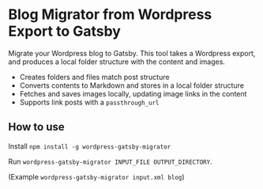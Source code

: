 # Blog Migrator from Wordpress Export to Gatsby
Migrate your Wordpress blog to Gatsby. This tool takes a Wordpress export, and produces a local folder structure with the content and images.

* Creates folders and files match post structure
* Converts contents to Markdown and stores in a local folder structure
* Fetches and saves images locally, updating image links in the content
* Supports link posts with a `passthrough_url`

## How to use

Install `npm install -g wordpress-gatsby-migrator`

Run `wordpress-gatsby-migrator INPUT_FILE OUTPUT_DIRECTORY`.

(Example `wordpress-gatsby-migrator input.xml blog`)